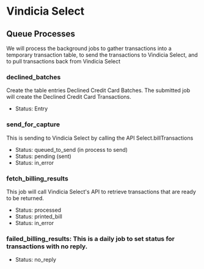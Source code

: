 # Vindicia Select

## Queue Processes
We will process the background jobs to gather transactions into a temporary transaction table, to send the transactions to Vindicia Select, and to pull transactions back from Vindicia Select
### declined_batches
Create the table entries Declined Credit Card Batches. The submitted job will create the Declined Credit Card Transactions.

* Status: Entry

### send_for_capture
This is sending to Vindicia Select by calling the API Select.billTransactions
* Status: queued_to_send (in process to send)
* Status: pending (sent)
* Status: in_error

### fetch_billing_results
This job will call Vindicia Select's API to retrieve transactions that are ready to be returned.
* Status: processed
* Status: printed_bill
* Status: in_error

### failed_billing_results: This is a daily job to set status for transactions with no reply.
* Status: no_reply
